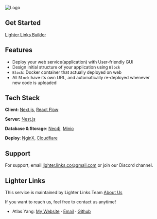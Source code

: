 ![Logo](https://api-storage.lighterlinks.io/builder/1712743852693-logo_text_bg.png)

## Get Started

[Lighter Links Builder](https://builder.lighterlinks.io)

## Features

- Deploy your web service(application) with User-friendly GUI
- Design initial structure of your application using `Block`
- `Block`: Docker container that actually deployed on web
- All `Block` have its own URL, and automatically re-deployed whenever new code is uploaded

## Tech Stack

**Client:** [Next.js](https://nextjs.org/), [React Flow](https://reactflow.dev/)

**Server:** [Nest.js](https://nestjs.com/)

**Database & Storage**: [Neo4j](https://neo4j.com/), [Minio](https://min.io/)

**Deploy**: [NginX](https://www.nginx.com/), [Cloudflare](https://www.cloudflare.com/ko-kr/)

## Support

For support, email lighter.links.co@gmail.com or join our Discord channel.

## Lighter Links

This service is maintained by Lighter Links Team [About Us](https://lighterlinks.io)

If you want to reach us, feel free to contact us anytime!

- Atlas Yang:
  [My Website](https://atlasyang.space)
  · [Email](mailto:atlas.yang3598@gmail.com)
  · [Github](https://github.com/AtlasYang)
